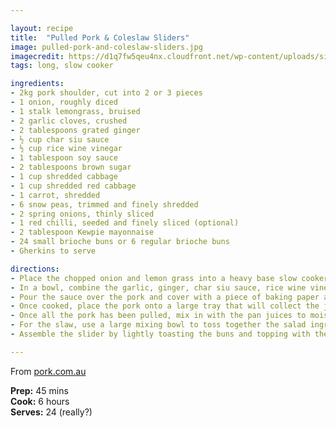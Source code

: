 ```yaml
---

layout: recipe
title:  "Pulled Pork & Coleslaw Sliders"
image: pulled-pork-and-coleslaw-sliders.jpg
imagecredit: https://d1q7fw5qeu4nx.cloudfront.net/wp-content/uploads/sites/2/2017/05/22163747/pulled-pork-sliders-with-crunchy-slaw-1200-x1200-640x640.jpg
tags: long, slow cooker

ingredients:
- 2kg pork shoulder, cut into 2 or 3 pieces
- 1 onion, roughly diced
- 1 stalk lemongrass, bruised
- 2 garlic cloves, crushed
- 2 tablespoons grated ginger
- ½ cup char siu sauce
- ½ cup rice wine vinegar
- 1 tablespoon soy sauce
- 2 tablespoons brown sugar
- 1 cup shredded cabbage
- 1 cup shredded red cabbage
- 1 carrot, shredded
- 6 snow peas, trimmed and finely shredded
- 2 spring onions, thinly sliced
- 1 red chilli, seeded and finely sliced (optional)
- 2 tablespoon Kewpie mayonnaise
- 24 small brioche buns or 6 regular brioche buns
- Gherkins to serve

directions:
- Place the chopped onion and lemon grass into a heavy base slow cooker or large pot and place pork on top.
- In a bowl, combine the garlic, ginger, char siu sauce, rice wine vinegar, soy sauce and sugar.
- Pour the sauce over the pork and cover with a piece of baking paper and place the lid on top. Put the slow cooker or stove on low heat and cook for 6 hours. (If using leftover cooked roast, simply cook till heated through and soft)
- Once cooked, place the pork onto a large tray that will collect the juices and gently pull the meat apart with two forks.
- Once all the pork has been pulled, mix in with the pan juices to moisten. Cover and keep warm.
- For the slaw, use a large mixing bowl to toss together the salad ingredients together and toss through with Kewpie mayonnaise (to your liking).
- Assemble the slider by lightly toasting the buns and topping with the pulled pork and Asian slaw. Serve with gherkins on the side.

---
```


From [pork.com.au](https://www.pork.com.au/recipe/pulled-pork-sliders-with-crunchy-slaw/916/)

**Prep:** 45 mins  
**Cook:** 6 hours  
**Serves:** 24 (really?)